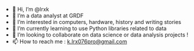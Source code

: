 - 👋 Hi, I’m @lrxk
- 👀 I’m a data analyst at GRDF
- 👀 I’m interested in computers, hardware, history and writing stories
- 🌱 I’m currently learning to use Python libraries related to data
- 💞️ I’m looking to collaborate on data science or data analysis projects !
- 📫 How to reach me : k.lrx076pro@gmail.com

<!---
lrxk/lrxk is a ✨ special ✨ repository because its `README.md` (this file) appears on your GitHub profile.
You can click the Preview link to take a look at your changes.
--->
